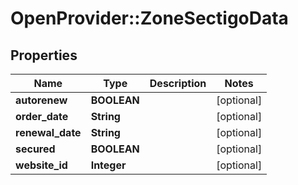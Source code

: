 # OpenProvider::ZoneSectigoData

## Properties
Name | Type | Description | Notes
------------ | ------------- | ------------- | -------------
**autorenew** | **BOOLEAN** |  | [optional] 
**order_date** | **String** |  | [optional] 
**renewal_date** | **String** |  | [optional] 
**secured** | **BOOLEAN** |  | [optional] 
**website_id** | **Integer** |  | [optional] 

